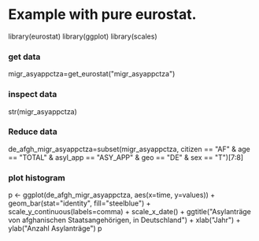# Example with pure eurostat. 
library(eurostat)
library(ggplot)
library(scales)
### get data
migr_asyappctza=get_eurostat("migr_asyappctza")
### inspect data
str(migr_asyappctza)
### Reduce data 
de_afgh_migr_asyappctza=subset(migr_asyappctza, citizen == "AF" & age == "TOTAL" & asyl_app == "ASY_APP" & geo == "DE" & sex == "T")[7:8]
### plot histogram
p <- ggplot(de_afgh_migr_asyappctza, aes(x=time, y=values)) + geom_bar(stat="identity", fill="steelblue")  + scale_y_continuous(labels=comma) + scale_x_date() + ggtitle("Asylanträge von afghanischen Staatsangehörigen, in Deutschland") + xlab("Jahr") + ylab("Anzahl Asylanträge")
p



